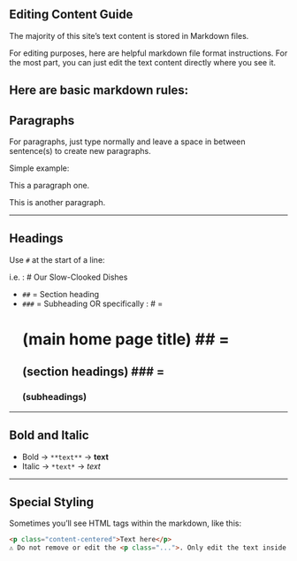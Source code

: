 ## Editing Content Guide

The majority of this site’s text content is stored in Markdown files.

For editing purposes, here are helpful markdown file format instructions. For the most part, you can just edit the text content directly where you see it.

## Here are basic markdown rules:

## Paragraphs

For paragraphs, just type normally and leave a space in between sentence(s) to create new paragraphs.

Simple example: 

This a paragraph one. 

This is another paragraph. 

---

## Headings

Use `#` at the start of a line:

i.e. : # Our Slow-Clooked Dishes

- `##` = Section heading
- `###` = Subheading
  OR specifically :  # = <h1> (main home page title) ## = <h2> (section headings) ### = <h3> (subheadings)

---

## Bold and Italic

- Bold → `**text**` → **text**
- Italic → `*text*` → _text_

---

## Special Styling

Sometimes you’ll see HTML tags within the markdown, like this:

```html
<p class="content-centered">Text here</p>
⚠️ Do not remove or edit the <p class="...">. Only edit the text inside.
